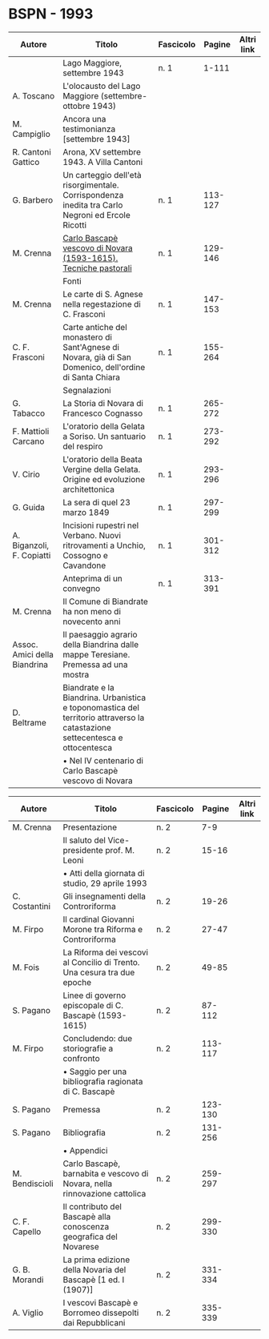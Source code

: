 # BSPN - 1993

| Autore                       | Titolo                                                                                                                       | Fascicolo | Pagine  | Altri link |
|------------------------------|------------------------------------------------------------------------------------------------------------------------------|-----------|---------|------------|
|                              | Lago Maggiore, settembre 1943                                                                                                | n. 1      | 1-111   |            |
| A. Toscano                   | L'olocausto del Lago Maggiore (settembre-ottobre 1943)                                                                       |           |         |            |
| M. Campiglio                 | Ancora una testimonianza [settembre 1943]                                                                                    |           |         |            |
| R. Cantoni Gattico           | Arona, XV settembre 1943. A Villa Cantoni                                                                                    |           |         |            |
| G. Barbero                   | Un carteggio dell'età risorgimentale. Corrispondenza inedita tra Carlo Negroni ed Ercole Ricotti                             | n. 1      | 113-127 |            |
| M. Crenna                    | [Carlo Bascapè vescovo di Novara (1593-1615). Tecniche pastorali](https://en.calameo.com/read/0047331289b83694467e1)         | n. 1      | 129-146 |            |
|                              | Fonti                                                                                                                        |           |         |            |
| M. Crenna                    | Le carte di S. Agnese nella regestazione di C. Frasconi                                                                      | n. 1      | 147-153 |            |
| C. F. Frasconi               | Carte antiche del monastero di Sant'Agnese di Novara, già di San Domenico, dell'ordine di Santa Chiara                       | n. 1      | 155-264 |            |
|                              | Segnalazioni                                                                                                                 |           |         |            |
| G. Tabacco                   | La Storia di Novara di Francesco Cognasso                                                                                    | n. 1      | 265-272 |            |
| F. Mattioli Carcano          | L'oratorio della Gelata a Soriso. Un santuario del respiro                                                                   | n. 1      | 273-292 |            |
| V. Cirio                     | L'oratorio della Beata Vergine della Gelata. Origine ed evoluzione architettonica                                            | n. 1      | 293-296 |            |
| G. Guida                     | La sera di quel 23 marzo 1849                                                                                                | n. 1      | 297-299 |            |
| A. Biganzoli, F. Copiatti    | Incisioni rupestri nel Verbano. Nuovi ritrovamenti a Unchio, Cossogno e Cavandone                                            | n. 1      | 301-312 |            |
|                              | Anteprima di un convegno                                                                                                     | n. 1      | 313-391 |            |
| M. Crenna                    | Il Comune di Biandrate ha non meno di novecento anni                                                                         |           |         |            |
| Assoc. Amici della Biandrina | Il paesaggio agrario della Biandrina dalle mappe Teresiane. Premessa ad una mostra                                           |           |         |            |
| D. Beltrame                  | Biandrate e la Biandrina. Urbanistica e toponomastica del territorio attraverso la catastazione settecentesca e ottocentesca |           |         |            |
|                              | • Nel IV centenario di Carlo Bascapè vescovo di Novara                                                                       |           |         |            |

| Autore         | Titolo                                                                     | Fascicolo | Pagine  | Altri link |
|----------------|----------------------------------------------------------------------------|-----------|---------|------------|
| M. Crenna      | Presentazione                                                              | n. 2      | 7-9     |            |
|                | Il saluto del Vice-presidente prof. M. Leoni                               | n. 2      | 15-16   |            |
|                | • Atti della giornata di studio, 29 aprile 1993                            |           |         |            |
| C. Costantini  | Gli insegnamenti della Controriforma                                       | n. 2      | 19-26   |            |
| M. Firpo       | Il cardinal Giovanni Morone tra Riforma e Controriforma                    | n. 2      | 27-47   |            |
| M. Fois        | La Riforma dei vescovi al Concilio di Trento. Una cesura tra due epoche    | n. 2      | 49-85   |            |
| S. Pagano      | Linee di governo episcopale di C. Bascapè (1593-1615)                      | n. 2      | 87-112  |            |
| M. Firpo       | Concludendo: due storiografie a confronto                                  | n. 2      | 113-117 |            |
|                | • Saggio per una bibliografia ragionata di C. Bascapè                      |           |         |            |
| S. Pagano      | Premessa                                                                   | n. 2      | 123-130 |            |
| S. Pagano      | Bibliografia                                                               | n. 2      | 131-256 |            |
|                | • Appendici                                                                |           |         |            |
| M. Bendiscioli | Carlo Bascapè, barnabita e vescovo di Novara, nella rinnovazione cattolica | n. 2      | 259-297 |            |
| C. F. Capello  | Il contributo del Bascapè alla conoscenza geografica del Novarese          | n. 2      | 299-330 |            |
| G. B. Morandi  | La prima edizione della Novaria del Bascapè [1 ed. I (1907)]               | n. 2      | 331-334 |            |
| A. Viglio      | I vescovi Bascapè e Borromeo dissepolti dai Repubblicani                   | n. 2      | 335-339 |            |
